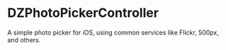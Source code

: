 DZPhotoPickerController
========================

A simple photo picker for iOS, using common services like Flickr, 500px, and others.
